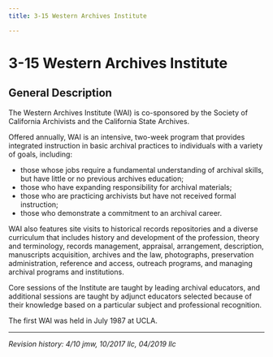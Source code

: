 ```yaml
---
title: 3-15 Western Archives Institute

---
```


# 3-15 Western Archives Institute

## General Description

The Western Archives Institute (WAI) is co-sponsored by the Society of California Archivists and the California State Archives.

Offered annually, WAI is an intensive, two-week program that provides integrated instruction in basic archival practices to individuals with a variety of goals, including:
- those whose jobs require a fundamental understanding of archival skills, but have little or no previous archives education;
- those who have expanding responsibility for archival materials;
- those who are practicing archivists but have not received formal instruction;
- those who demonstrate a commitment to an archival career.

WAI also features site visits to historical records repositories and a diverse curriculum that includes history and development of the profession, theory and terminology, records management, appraisal, arrangement, description, manuscripts acquisition, archives and the law, photographs, preservation administration, reference and access, outreach programs, and managing archival programs and institutions.

Core sessions of the Institute are taught by leading archival educators, and additional sessions are taught by adjunct educators selected because of their knowledge based on a particular subject and professional recognition.

The first WAI was held in July 1987 at UCLA.

***

_Revision history: 4/10 jmw, 10/2017 llc, 04/2019 llc_
